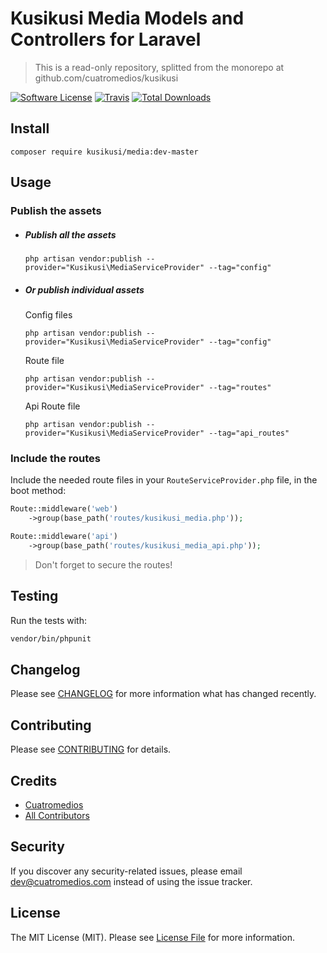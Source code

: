 # Kusikusi Media Models and Controllers for Laravel
> This is a read-only repository, splitted from the monorepo at github.com/cuatromedios/kusikusi

[![Software License](https://img.shields.io/badge/license-MIT-brightgreen.svg?style=flat-square)](LICENSE.md)
[![Travis](https://img.shields.io/travis/kusikusi/media.svg?style=flat-square)]()
[![Total Downloads](https://img.shields.io/packagist/dt/kusikusi/media.svg?style=flat-square)](https://packagist.org/packages/kusikusi/media)

## Install
```
composer require kusikusi/media:dev-master
```

## Usage
### Publish the assets
- ##### Publish all the assets

  ```shell
  php artisan vendor:publish --provider="Kusikusi\MediaServiceProvider" --tag="config"
  ```

- ##### Or publish individual assets

  Config files
  ```shell
  php artisan vendor:publish --provider="Kusikusi\MediaServiceProvider" --tag="config"
  ```

  Route file
  ```shell
  php artisan vendor:publish --provider="Kusikusi\MediaServiceProvider" --tag="routes"
  ```

  Api Route file
  ```shell
  php artisan vendor:publish --provider="Kusikusi\MediaServiceProvider" --tag="api_routes"
  ```

### Include the routes
Include the needed route files in your `RouteServiceProvider.php` file, in the boot method:

```php
Route::middleware('web')
    ->group(base_path('routes/kusikusi_media.php'));
```

```php
Route::middleware('api')
    ->group(base_path('routes/kusikusi_media_api.php'));
```

> Don't forget to secure the routes!

## Testing
Run the tests with:

``` bash
vendor/bin/phpunit
```

## Changelog
Please see [CHANGELOG](CHANGELOG.md) for more information what has changed recently.

## Contributing
Please see [CONTRIBUTING](CONTRIBUTING.md) for details.

## Credits

- [Cuatromedios](https://github.com/kusikusi)
- [All Contributors](https://github.com/kusikusi/media/contributors)

## Security
If you discover any security-related issues, please email dev@cuatromedios.com instead of using the issue tracker.

## License
The MIT License (MIT). Please see [License File](/LICENSE.md) for more information.